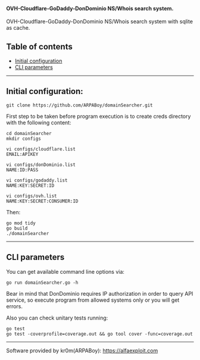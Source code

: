 #### OVH-Cloudflare-GoDaddy-DonDominio NS/Whois search system.
OVH-Cloudflare-GoDaddy-DonDominio NS/Whois search system with sqlite as cache.

## Table of contents
- [Initial configuration](#initial-configuration)
- [CLI parameters](#cli-parameters)

---

## Initial configuration:

```
git clone https://github.com/ARPABoy/domainSearcher.git
```

First step to be taken before program execution is to create creds directory with the following content:
```
cd domainSearcher
mkdir configs
```

```
vi configs/cloudflare.list
EMAIL:APIKEY

vi configs/donDominio.list
NAME:ID:PASS

vi configs/godaddy.list
NAME:KEY:SECRET:ID

vi configs/ovh.list
NAME:KEY:SECRET:CONSUMER:ID
```

Then:
```
go mod tidy
go build
./domainSearcher
```

---

## CLI parameters

You can get available command line options via:
```
go run domainSearcher.go -h
```

Bear in mind that DonDominio requires IP authorization in order to query API service, so execute program from allowed systems only or you will get errors.

Also you can check unitary tests running:
```
go test
go test -coverprofile=coverage.out && go tool cover -func=coverage.out
```

---

Software provided by kr0m(ARPABoy): https://alfaexploit.com
